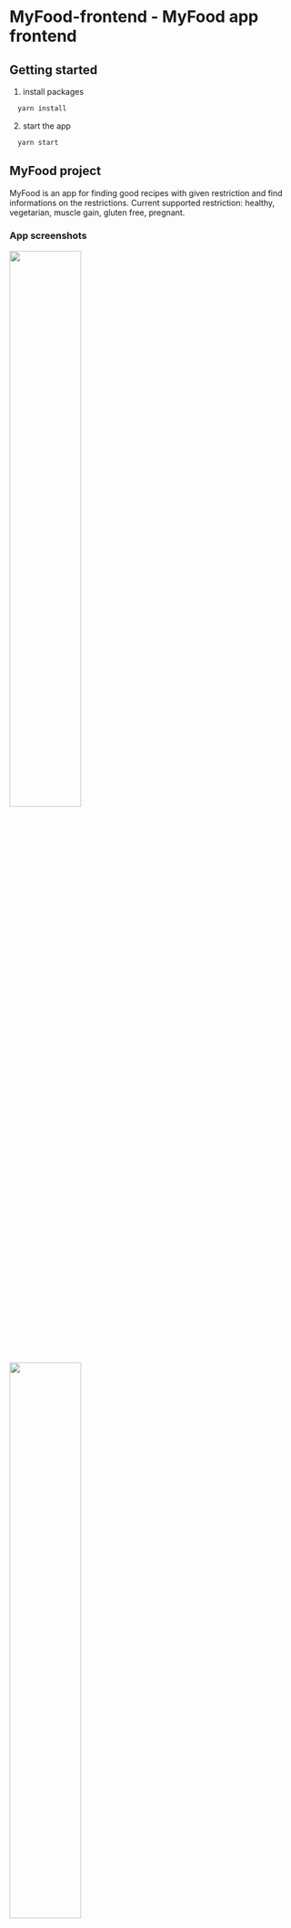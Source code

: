 # MyFood-frontend - MyFood app frontend

## Getting started
1. install packages
```sh
  yarn install
```
2. start the app
```sh
  yarn start
```

## MyFood project
MyFood is an app for finding good recipes with given restriction and find informations on the restrictions.
Current supported restriction: healthy, vegetarian, muscle gain, gluten free, pregnant.

### App screenshots
<img src="https://github.com/user-attachments/assets/d1aff0da-ae06-4eba-86a9-2434cbec39b9" width=50% height=50%>
<img src="https://github.com/user-attachments/assets/3178d3c5-45e4-4547-88ec-3e30308747fd" width=50% height=50%>
<img src="https://github.com/user-attachments/assets/548265e5-a269-41ed-aea0-c48bdd30ca2d" width=50% height=50%>
<img src="https://github.com/user-attachments/assets/53caf494-3ab7-4f9c-87ed-aeaa062ea6ca" width=50% height=50%>
<img src="https://github.com/user-attachments/assets/bfc1ade3-a54c-4a55-b9f5-545758ec8094" width=50% height=50%>
<img src="https://github.com/user-attachments/assets/60e90d24-3c20-491e-a1b0-da3083313ce1" width=50% height=50%>


